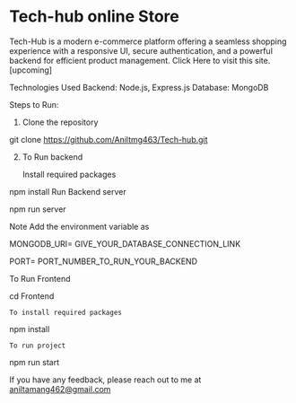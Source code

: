 # Tech-hub online Store
Tech-Hub is a modern e-commerce platform offering a seamless shopping experience with a responsive UI, secure authentication, and a powerful backend for efficient product management.
Click Here to visit this site.[upcoming]

Technologies Used
    Backend: Node.js, Express.js
    Database: MongoDB

Steps to Run:
1. Clone the repository

git clone https://github.com/Aniltmg463/Tech-hub.git

2. To Run backend

    Install required packages

  npm install
    Run Backend server

  npm run server

Note
    Add the environment variable as

MONGODB_URI= GIVE_YOUR_DATABASE_CONNECTION_LINK

PORT= PORT_NUMBER_TO_RUN_YOUR_BACKEND

To Run Frontend

cd Frontend

    To install required packages

  npm install

    To run project

  npm run start

If you have any feedback, please reach out to me at aniltamang462@gmail.com
